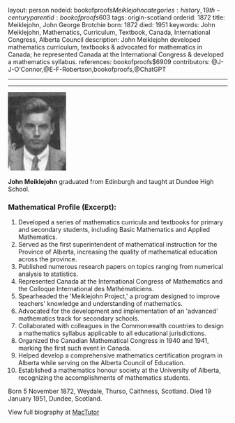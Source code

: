 layout: person
nodeid: bookofproofs$Meiklejohn
categories: history,19th-century
parentid: bookofproofs$603
tags: origin-scotland
orderid: 1872
title: Meiklejohn, John George Brotchie
born: 1872
died: 1951
keywords: John Meiklejohn, Mathematics, Curriculum, Textbook, Canada, International Congress, Alberta Council
description: John Meiklejohn developed mathematics curriculum, textbooks & advocated for mathematics in Canada; he represented Canada at the International Congress & developed a mathematics syllabus.
references: bookofproofs$6909
contributors: @J-J-O'Connor,@E-F-Robertson,bookofproofs,@ChatGPT

---



---

![Meiklejohn.jpg](https://github.com/bookofproofs/bookofproofs.github.io/blob/main/_sources/_assets/images/portraits/Meiklejohn.jpg?raw=true)

**John Meiklejohn** graduated from Edinburgh and taught at Dundee High School. 

### Mathematical Profile (Excerpt):
1. Developed a series of mathematics curricula and textbooks for primary and secondary students, including Basic Mathematics and Applied Mathematics.
2. Served as the first superintendent of mathematical instruction for the Province of Alberta, increasing the quality of mathematical education across the province.
3. Published numerous research papers on topics ranging from numerical analysis to statistics.
4. Represented Canada at the International Congress of Mathematics and the Colloque International des Mathématiciens.
5. Spearheaded the 'Meiklejohn Project,' a program designed to improve teachers' knowledge and understanding of mathematics.
6. Advocated for the development and implementation of an 'advanced' mathematics track for secondary schools.
7. Collaborated with colleagues in the Commonwealth countries to design a mathematics syllabus applicable to all educational jurisdictions.
8. Organized the Canadian Mathematical Congress in 1940 and 1941, marking the first such event in Canada.
9. Helped develop a comprehensive mathematics certification program in Alberta while serving on the Alberta Council of Education.
10. Established a mathematics honour society at the University of Alberta, recognizing the accomplishments of mathematics students.

Born 5 November 1872, Weydale, Thurso, Caithness, Scotland. Died 19 January 1951, Dundee, Scotland.

View full biography at [MacTutor](https://mathshistory.st-andrews.ac.uk/Biographies/Meiklejohn/)
